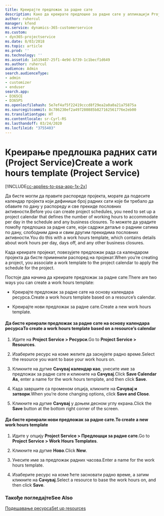 ```yaml
---
title: Креирајте предложак за радне сате
description: Како да креирате предлошке за радне сате у апликацији Project Service
author: ruhercul
manager: kfend
ms.service: dynamics-365-customerservice
ms.custom:
- dyn365-projectservice
ms.date: 8/03/2018
ms.topic: article
ms.prod: ''
ms.technology: ''
ms.assetid: 1a519487-25f1-4e9d-b739-1c1becf1d649
ms.author: ruhercul
audience: Admin
search.audienceType:
- admin
- customizer
- enduser
search.app:
- D365CE
- D365PS
ms.openlocfilehash: 5e7ef4af5f22419cccd8f29ea2a0a0a21a75875a
ms.sourcegitcommit: 8c786230ef2a497280885b827162561776e2eb00
ms.translationtype: HT
ms.contentlocale: sr-Cyrl-RS
ms.lasthandoff: 03/24/2020
ms.locfileid: "3755403"
---
```

# <a name="create-a-work-hours-template-project-service"></a><span data-ttu-id="ba96a-103">Креирање предлошка радних сати (Project Service)</span><span class="sxs-lookup"><span data-stu-id="ba96a-103">Create a work hours template (Project Service)</span></span>

[!INCLUDE[cc-applies-to-psa-app-1x-2x](../includes/cc-applies-to-psa-app-1x-2x.md)]

<span data-ttu-id="ba96a-104">Да бисте могли да правите распореде пројекта, морате да подесите календар пројекта који дефинише број радних сати које би требало да обавите по дану у распореду и све прекиде пословних активности.</span><span class="sxs-lookup"><span data-stu-id="ba96a-104">Before you can create project schedules, you need to set up a project calendar that defines the number of working hours to accommodate per day in the schedule and any business closures.</span></span> <span data-ttu-id="ba96a-105">То можете да урадите помоћу предлошка за радне сате, који садржи детаље о радним сатима по дану, слободним дана и свим другим прекидима пословних активности.</span><span class="sxs-lookup"><span data-stu-id="ba96a-105">You do this with a work hours template, which contains details about work hours per day, days off, and any other business closures.</span></span>  
  
 <span data-ttu-id="ba96a-106">Када креирате пројекат, повезујете предложак рада са календаром пројекта да бисте применили распоред на пројекат.</span><span class="sxs-lookup"><span data-stu-id="ba96a-106">When you’re creating a project, you associate a work template to the project calendar to apply the schedule for the project.</span></span>  
  
 <span data-ttu-id="ba96a-107">Постоје два начина да креирате предложак за радне сате:</span><span class="sxs-lookup"><span data-stu-id="ba96a-107">There are two ways you can create a work hours template:</span></span>  
  
-   <span data-ttu-id="ba96a-108">Креирајте предложак за радне сате на основу календара ресурса.</span><span class="sxs-lookup"><span data-stu-id="ba96a-108">Create a work hours template based on a resource’s calendar.</span></span>  
  
-   <span data-ttu-id="ba96a-109">Креирајте нови предложак за радне сате.</span><span class="sxs-lookup"><span data-stu-id="ba96a-109">Create a new work hours template.</span></span>  
  
#### <a name="to-create-a-work-hours-template-based-on-a-resources-calendar"></a><span data-ttu-id="ba96a-110">Да бисте креирали предложак за радне сате на основу календара ресурса</span><span class="sxs-lookup"><span data-stu-id="ba96a-110">To create a work hours template based on a resource’s calendar</span></span>  
  
1.  <span data-ttu-id="ba96a-111">Идите на **Project Service > Ресурси**.</span><span class="sxs-lookup"><span data-stu-id="ba96a-111">Go to **Project Service > Resources**.</span></span>  
  
2.  <span data-ttu-id="ba96a-112">Изаберите ресурс на коме желите да заснујете радно време.</span><span class="sxs-lookup"><span data-stu-id="ba96a-112">Select the resource you want to base your work hours on.</span></span>  
  
3.  <span data-ttu-id="ba96a-113">Кликните на дугме **Сачувај календар као**, унесите име за предложак за радне сате и кликните на **Сачувај**.</span><span class="sxs-lookup"><span data-stu-id="ba96a-113">Click **Save Calendar As**, enter a name for the work hours template, and then click **Save**.</span></span>  
  
4.  <span data-ttu-id="ba96a-114">Када завршите са променом опција, кликните на **Сачувај и затвори**.</span><span class="sxs-lookup"><span data-stu-id="ba96a-114">When you’re done changing options, click **Save and Close**.</span></span>  
  
5.  <span data-ttu-id="ba96a-115">Кликните на дугме **Сачувај** у доњем десном углу екрана.</span><span class="sxs-lookup"><span data-stu-id="ba96a-115">Click the **Save** button at the bottom right corner of the screen.</span></span>  
  
#### <a name="to-create-a-new-work-hours-template"></a><span data-ttu-id="ba96a-116">Да бисте креирали нови предложак за радне сате.</span><span class="sxs-lookup"><span data-stu-id="ba96a-116">To create a new work hours template</span></span>  
  
1.  <span data-ttu-id="ba96a-117">Идите у опцију **Project Service > Предлошци за радне сате**.</span><span class="sxs-lookup"><span data-stu-id="ba96a-117">Go to **Project Service > Work Hours Templates**.</span></span>  
  
2.  <span data-ttu-id="ba96a-118">Кликните на дугме **Ново**.</span><span class="sxs-lookup"><span data-stu-id="ba96a-118">Click **New**.</span></span>  
  
3.  <span data-ttu-id="ba96a-119">Унесите име за предложак радних часова.</span><span class="sxs-lookup"><span data-stu-id="ba96a-119">Enter a name for the work hours template.</span></span>  
  
4.  <span data-ttu-id="ba96a-120">Изаберите ресурс на коме ћете засновати радно време, а затим кликните на **Сачувај**.</span><span class="sxs-lookup"><span data-stu-id="ba96a-120">Select a resource to base the work hours on, and then click **Save**.</span></span>  
  
### <a name="see-also"></a><span data-ttu-id="ba96a-121">Такође погледајте</span><span class="sxs-lookup"><span data-stu-id="ba96a-121">See Also</span></span>  
 [<span data-ttu-id="ba96a-122">Подешавање ресурса</span><span class="sxs-lookup"><span data-stu-id="ba96a-122">Set up resources</span></span>](../project-service/set-up-resources.md)
